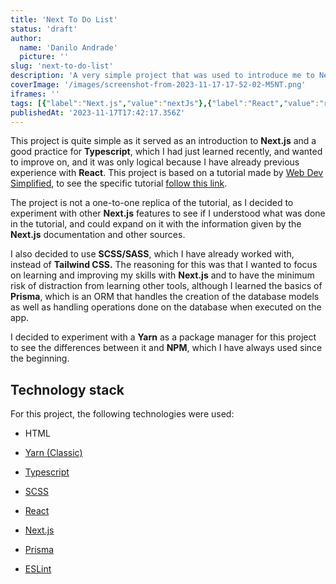 ```yaml
---
title: 'Next To Do List'
status: 'draft'
author:
  name: 'Danilo Andrade'
  picture: ''
slug: 'next-to-do-list'
description: 'A very simple project that was used to introduce me to Next.js (specifically Next v13) on a more practical way.'
coverImage: '/images/screenshot-from-2023-11-17-17-52-02-M5NT.png'
iframes: ''
tags: [{"label":"Next.js","value":"nextJs"},{"label":"React","value":"react"},{"label":"SCSS","value":"scss"},{"label":"Typescript","value":"typescript"},{"label":"HTML","value":"html"},{"label":"Prisma ORM","value":"prismaOrm"},{"label":"Web Development","value":"webDevelopment"},{"label":"Frontend Development","value":"frontendDevelopment"}]
publishedAt: '2023-11-17T17:42:17.356Z'
---
```


This project is quite simple as it served as an introduction to **Next.js** and a good practice for **Typescript**, which I had just learned recently, and wanted to improve on, and it was only logical because I have already previous experience with **React**. This project is based on a tutorial made by [Web Dev Simplified](https://www.youtube.com/@WebDevSimplified), to see the specific tutorial [follow this link](https://www.youtube.com/watch?v=NgayZAuTgwM).

The project is not a one-to-one replica of the tutorial, as I decided to experiment with other **Next.js** features to see if I understood what was done in the tutorial, and could expand on it with the information given by the **Next.js** documentation and other sources.

I also decided to use **SCSS/SASS**, which I have already worked with, instead of **Tailwind CSS.** The reasoning for this was that I wanted to focus on learning and improving my skills with **Next.js** and to have the minimum risk of distraction from learning other tools, although I learned the basics of **Prisma**, which is an ORM that handles the creation of the database models as well as handling operations done on the database when executed on the app.

I decided to experiment with a **Yarn** as a package manager for this project to see the differences between it and **NPM**, which I have always used since the beginning.

## Technology stack

For this project, the following technologies were used:

- HTML

- [Yarn (Classic)](https://classic.yarnpkg.com/lang/en/)

- [Typescript](https://www.typescriptlang.org/)

- [SCSS](https://sass-lang.com/)

- [React](https://react.dev/)

- [Next.js](https://nextjs.org/)

- [Prisma](https://www.prisma.io/)

- [ESLint](https://eslint.org/)

